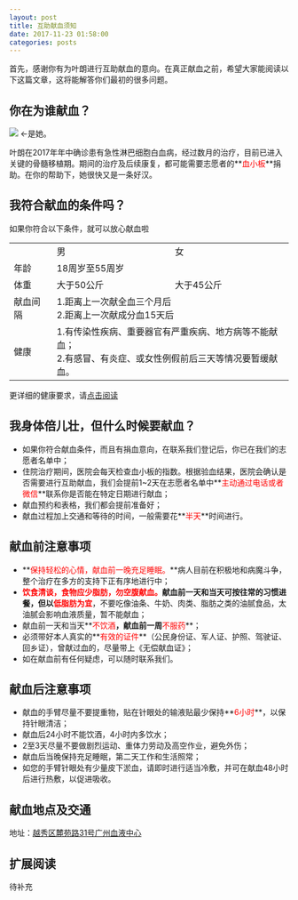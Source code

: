 ```yaml
---
layout: post
title: 互助献血须知
date: 2017-11-23 01:58:00
categories: posts
---
```



首先，感谢你有为叶朗进行互助献血的意向。在真正献血之前，希望大家能阅读以下这篇文章，这将能解答你们最初的很多问题。

## 你在为谁献血？
![](/longisthebest/images/long.png) <-是她。

叶朗在2017年年中确诊患有急性淋巴细胞白血病，经过数月的治疗，目前已进入关键的骨髓移植期。期间的治疗及后续康复，都可能需要志愿者的**<span style="color:red">血小板</span>**捐助。在你的帮助下，她很快又是一条好汉。

## 我符合献血的条件吗？

如果你符合以下条件，就可以放心献血啦

<table>
   <tr>
      <td></td>
      <td>男</td>
      <td>女</td>
   </tr>
   <tr>
      <td>年龄</td>
      <td colspan="2">18周岁至55周岁</td>
   </tr>
   <tr>
      <td>体重</td>
      <td>大于50公斤</td>
      <td>大于45公斤</td>
   </tr>
   <tr>
      <td>献血间隔</td>
      <td colspan="2">1.距离上一次献全血三个月后<br>2.距离上一次献成分血15天后</td>
   </tr>
   <tr>
      <td>健康</td>
      <td colspan="2">1.有传染性疾病、重要器官有严重疾病、地方病等不能献血；<br>2.有感冒、有炎症、或女性例假前后三天等情况要暂缓献血。</td>
   </tr>
</table>

更详细的健康要求，请[点击阅读](posts/2017/11/29/pre-health-check.html)

## 我身体倍儿壮，但什么时候要献血？

* 如果你符合献血条件，而且有捐血意向，在联系我们登记后，你已在我们的志愿者名单中；
* 住院治疗期间，医院会每天检查血小板的指数。根据验血结果，医院会确认是否需要进行互助献血，我们会提前1~2天在志愿者名单中**<span style="color:red">主动通过电话或者微信</span>**联系你是否能在特定日期进行献血；
* 献血预约和表格，我们都会提前准备好；
* 献血过程加上交通和等待的时间，一般需要花**<span style="color:red">半天</span>**时间进行。

## 献血前注意事项
* **<span style="color:red">保持轻松的心情，献血前一晚充足睡眠。</span>**病人目前在积极地和病魔斗争，整个治疗在多方的支持下正有序地进行中；
* **<span style="color:red">饮食清谈，食物应少脂肪，勿空腹献血。</span>**献血前一天和当天可按往常的习惯进餐，但以**<span style="color:red">低脂肪为宜</span>**，不要吃像油条、牛奶、肉类、脂肪之类的油腻食品，太油腻会影响血液质量，暂不能献血；
* 献血前一天和当天**<span style="color:red">不饮酒</span>**，献血前一周**<span style="color:red">不服药</span>**；
* 必须带好本人真实的**<span style="color:red">有效的证件</span>**（公民身份证、军人证、护照、驾驶证、回乡证），曾献过血的，尽量带上《无偿献血证》；
* 如在献血前有任何疑虑，可以随时联系我们。
## 献血后注意事项
* 献血的手臂尽量不要提重物，贴在针眼处的输液贴最少保持**<span style="color:red">6小时</span>**，以保持针眼清洁；
* 献血后24小时不能饮酒，4小时内多饮水；
* 2至3天尽量不要做剧烈运动、重体力劳动及高空作业，避免外伤；
* 献血后当晚保持充足睡眠，第二天工作和生活照常；
* 如您的手臂针眼处有少量皮下淤血，请即时进行适当冷敷，并可在献血48小时后进行热敷，以促进吸收。

## 献血地点及交通
地址：[越秀区麓苑路31号广州血液中心](http://j.map.baidu.com/2d_Os)

## 扩展阅读
待补充
